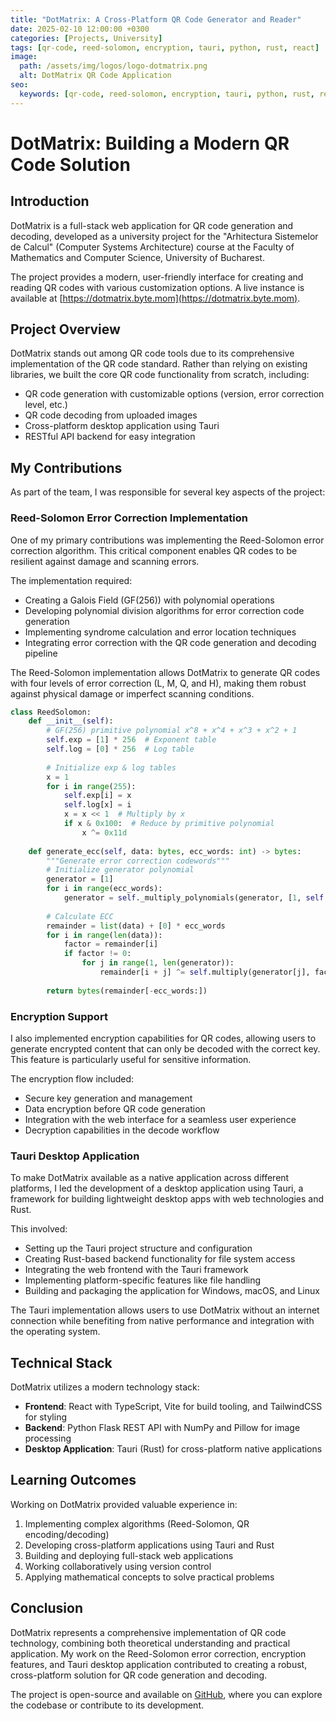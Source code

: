 ```yaml
---
title: "DotMatrix: A Cross-Platform QR Code Generator and Reader"
date: 2025-02-10 12:00:00 +0300
categories: [Projects, University]
tags: [qr-code, reed-solomon, encryption, tauri, python, rust, react]
image:
  path: /assets/img/logos/logo-dotmatrix.png
  alt: DotMatrix QR Code Application
seo:
  keywords: [qr-code, reed-solomon, encryption, tauri, python, rust, react, DotMatrix, QR Code Generator, QR Code Reader, Cross-Platform, University Project, Computer Systems Architecture, University of Bucharest]
---
```


# DotMatrix: Building a Modern QR Code Solution

## Introduction

DotMatrix is a full-stack web application for QR code generation and decoding, developed as a university project for the "Arhitectura Sistemelor de Calcul" (Computer Systems Architecture) course at the Faculty of Mathematics and Computer Science, University of Bucharest.

The project provides a modern, user-friendly interface for creating and reading QR codes with various customization options. A live instance is available at [https://dotmatrix.byte.mom](https://dotmatrix.byte.mom).

## Project Overview

DotMatrix stands out among QR code tools due to its comprehensive implementation of the QR code standard. Rather than relying on existing libraries, we built the core QR code functionality from scratch, including:

- QR code generation with customizable options (version, error correction level, etc.)
- QR code decoding from uploaded images
- Cross-platform desktop application using Tauri
- RESTful API backend for easy integration

## My Contributions

As part of the team, I was responsible for several key aspects of the project:

### Reed-Solomon Error Correction Implementation

One of my primary contributions was implementing the Reed-Solomon error correction algorithm. This critical component enables QR codes to be resilient against damage and scanning errors.

The implementation required:

- Creating a Galois Field (GF(256)) with polynomial operations
- Developing polynomial division algorithms for error correction code generation
- Implementing syndrome calculation and error location techniques
- Integrating error correction with the QR code generation and decoding pipeline

The Reed-Solomon implementation allows DotMatrix to generate QR codes with four levels of error correction (L, M, Q, and H), making them robust against physical damage or imperfect scanning conditions.

```python
class ReedSolomon:
    def __init__(self):
        # GF(256) primitive polynomial x^8 + x^4 + x^3 + x^2 + 1
        self.exp = [1] * 256  # Exponent table
        self.log = [0] * 256  # Log table
        
        # Initialize exp & log tables
        x = 1
        for i in range(255):
            self.exp[i] = x
            self.log[x] = i
            x = x << 1  # Multiply by x
            if x & 0x100:  # Reduce by primitive polynomial
                x ^= 0x11d
                
    def generate_ecc(self, data: bytes, ecc_words: int) -> bytes:
        """Generate error correction codewords"""
        # Initialize generator polynomial
        generator = [1]
        for i in range(ecc_words):
            generator = self._multiply_polynomials(generator, [1, self.exp[i]])
        
        # Calculate ECC
        remainder = list(data) + [0] * ecc_words
        for i in range(len(data)):
            factor = remainder[i]
            if factor != 0:
                for j in range(1, len(generator)):
                    remainder[i + j] ^= self.multiply(generator[j], factor)
        
        return bytes(remainder[-ecc_words:])
```

### Encryption Support

I also implemented encryption capabilities for QR codes, allowing users to generate encrypted content that can only be decoded with the correct key. This feature is particularly useful for sensitive information.

The encryption flow included:

- Secure key generation and management
- Data encryption before QR code generation
- Integration with the web interface for a seamless user experience
- Decryption capabilities in the decode workflow

### Tauri Desktop Application

To make DotMatrix available as a native application across different platforms, I led the development of a desktop application using Tauri, a framework for building lightweight desktop apps with web technologies and Rust.

This involved:

- Setting up the Tauri project structure and configuration
- Creating Rust-based backend functionality for file system access
- Integrating the web frontend with the Tauri framework
- Implementing platform-specific features like file handling
- Building and packaging the application for Windows, macOS, and Linux

The Tauri implementation allows users to use DotMatrix without an internet connection while benefiting from native performance and integration with the operating system.

## Technical Stack

DotMatrix utilizes a modern technology stack:

- **Frontend**: React with TypeScript, Vite for build tooling, and TailwindCSS for styling
- **Backend**: Python Flask REST API with NumPy and Pillow for image processing
- **Desktop Application**: Tauri (Rust) for cross-platform native applications

## Learning Outcomes

Working on DotMatrix provided valuable experience in:

1. Implementing complex algorithms (Reed-Solomon, QR encoding/decoding)
2. Developing cross-platform applications using Tauri and Rust
3. Building and deploying full-stack web applications
4. Working collaboratively using version control
5. Applying mathematical concepts to solve practical problems

## Conclusion

DotMatrix represents a comprehensive implementation of QR code technology, combining both theoretical understanding and practical application. My work on the Reed-Solomon error correction, encryption features, and Tauri desktop application contributed to creating a robust, cross-platform solution for QR code generation and decoding.

The project is open-source and available on [GitHub](https://github.com/infernosalex/DotMatrix), where you can explore the codebase or contribute to its development. 